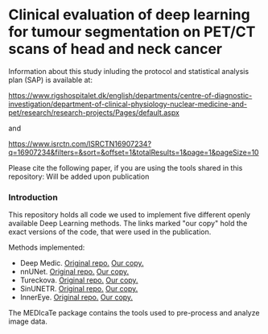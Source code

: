 # Clinical evaluation of deep learning for tumour segmentation on PET/CT scans of head and neck cancer


Information about this study inluding the protocol and statistical analysis plan (SAP) is available at: 

https://www.rigshospitalet.dk/english/departments/centre-of-diagnostic-investigation/department-of-clinical-physiology-nuclear-medicine-and-pet/research/research-projects/Pages/default.aspx

and 

https://www.isrctn.com/ISRCTN16907234?q=16907234&filters=&sort=&offset=1&totalResults=1&page=1&pageSize=10

Please cite the following paper, if you are using the tools shared in this repository:
    Will be added upon publication

### Introduction
This repository holds all code we used to implement five different openly available Deep Learning methods.
The links marked "our copy" hold the exact versions of the code, that were used in the publication.

Methods implemented:
* Deep Medic. [Original repo.](https://github.com/deepmedic/deepmedic) [Our copy.](https://github.com/MedTekHuset/deepmedic_DGK)
* nnUNet. [Original repo.](https://github.com/MIC-DKFZ/nnUNet) [Our copy.](https://github.com/MedTekHuset/nnUNet-DGK)
* Tureckova. [Original repo.](https://github.com/tureckova/Abdomen-CT-Image-Segmentation) [Our copy.](https://github.com/MedTekHuset/tureckova-DGK)
* SinUNETR. [Original repo.](https://github.com/Project-MONAI/research-contributions/tree/main/SwinUNETR/BTCV) [Our copy.](https://github.com/MedTekHuset/SwinUNETR-DGK)
* InnerEye. [Original repo.](https://github.com/microsoft/InnerEye-DeepLearning) [Our copy.](https://github.com/MedTekHuset/InnerEye-DeepLearning-DGK)


The MEDIcaTe package contains the tools used to pre-process and analyze image data. 
